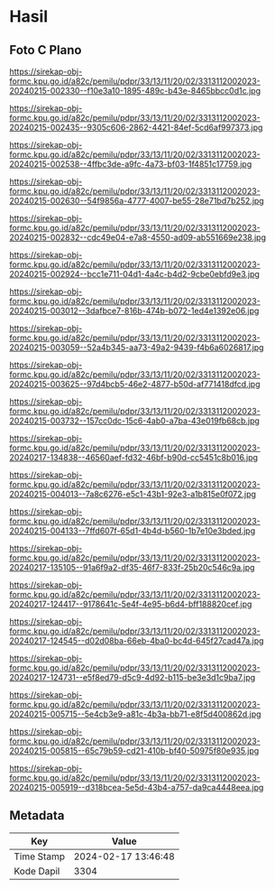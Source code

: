 # Hasil

## Foto C Plano

https://sirekap-obj-formc.kpu.go.id/a82c/pemilu/pdpr/33/13/11/20/02/3313112002023-20240215-002330--f10e3a10-1895-489c-b43e-8465bbcc0d1c.jpg

https://sirekap-obj-formc.kpu.go.id/a82c/pemilu/pdpr/33/13/11/20/02/3313112002023-20240215-002435--9305c606-2862-4421-84ef-5cd6af997373.jpg

https://sirekap-obj-formc.kpu.go.id/a82c/pemilu/pdpr/33/13/11/20/02/3313112002023-20240215-002538--4ffbc3de-a9fc-4a73-bf03-1f4851c17759.jpg

https://sirekap-obj-formc.kpu.go.id/a82c/pemilu/pdpr/33/13/11/20/02/3313112002023-20240215-002630--54f9856a-4777-4007-be55-28e71bd7b252.jpg

https://sirekap-obj-formc.kpu.go.id/a82c/pemilu/pdpr/33/13/11/20/02/3313112002023-20240215-002832--cdc49e04-e7a8-4550-ad09-ab551669e238.jpg

https://sirekap-obj-formc.kpu.go.id/a82c/pemilu/pdpr/33/13/11/20/02/3313112002023-20240215-002924--bcc1e711-04d1-4a4c-b4d2-9cbe0ebfd9e3.jpg

https://sirekap-obj-formc.kpu.go.id/a82c/pemilu/pdpr/33/13/11/20/02/3313112002023-20240215-003012--3dafbce7-816b-474b-b072-1ed4e1392e06.jpg

https://sirekap-obj-formc.kpu.go.id/a82c/pemilu/pdpr/33/13/11/20/02/3313112002023-20240215-003059--52a4b345-aa73-49a2-9439-f4b6a6026817.jpg

https://sirekap-obj-formc.kpu.go.id/a82c/pemilu/pdpr/33/13/11/20/02/3313112002023-20240215-003625--97d4bcb5-46e2-4877-b50d-af771418dfcd.jpg

https://sirekap-obj-formc.kpu.go.id/a82c/pemilu/pdpr/33/13/11/20/02/3313112002023-20240215-003732--157cc0dc-15c6-4ab0-a7ba-43e019fb68cb.jpg

https://sirekap-obj-formc.kpu.go.id/a82c/pemilu/pdpr/33/13/11/20/02/3313112002023-20240217-134838--46560aef-fd32-46bf-b90d-cc5451c8b016.jpg

https://sirekap-obj-formc.kpu.go.id/a82c/pemilu/pdpr/33/13/11/20/02/3313112002023-20240215-004013--7a8c6276-e5c1-43b1-92e3-a1b815e0f072.jpg

https://sirekap-obj-formc.kpu.go.id/a82c/pemilu/pdpr/33/13/11/20/02/3313112002023-20240215-004133--7ffd607f-65d1-4b4d-b560-1b7e10e3bded.jpg

https://sirekap-obj-formc.kpu.go.id/a82c/pemilu/pdpr/33/13/11/20/02/3313112002023-20240217-135105--91a6f9a2-df35-46f7-833f-25b20c546c9a.jpg

https://sirekap-obj-formc.kpu.go.id/a82c/pemilu/pdpr/33/13/11/20/02/3313112002023-20240217-124417--9178641c-5e4f-4e95-b6d4-bff188820cef.jpg

https://sirekap-obj-formc.kpu.go.id/a82c/pemilu/pdpr/33/13/11/20/02/3313112002023-20240217-124545--d02d08ba-66eb-4ba0-bc4d-645f27cad47a.jpg

https://sirekap-obj-formc.kpu.go.id/a82c/pemilu/pdpr/33/13/11/20/02/3313112002023-20240217-124731--e5f8ed79-d5c9-4d92-b115-be3e3d1c9ba7.jpg

https://sirekap-obj-formc.kpu.go.id/a82c/pemilu/pdpr/33/13/11/20/02/3313112002023-20240215-005715--5e4cb3e9-a81c-4b3a-bb71-e8f5d400862d.jpg

https://sirekap-obj-formc.kpu.go.id/a82c/pemilu/pdpr/33/13/11/20/02/3313112002023-20240215-005815--65c79b59-cd21-410b-bf40-50975f80e935.jpg

https://sirekap-obj-formc.kpu.go.id/a82c/pemilu/pdpr/33/13/11/20/02/3313112002023-20240215-005919--d318bcea-5e5d-43b4-a757-da9ca4448eea.jpg


## Metadata

| Key        | Value               |
| ---------- | ------------------- |
| Time Stamp | 2024-02-17 13:46:48 |
| Kode Dapil | 3304                |



